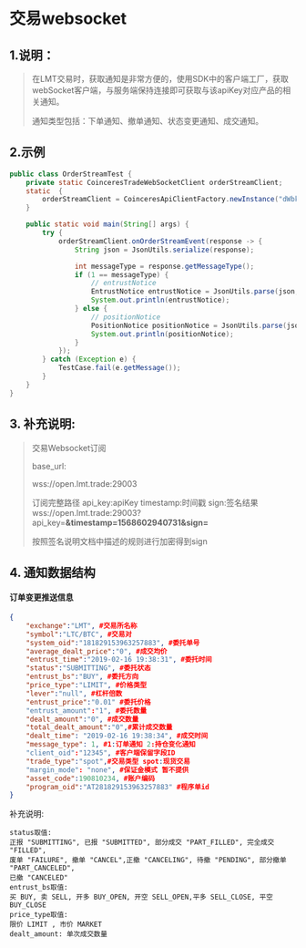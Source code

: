 # 交易websocket



## 1.说明：

> 在LMT交易时，获取通知是非常方便的，使用SDK中的客户端工厂，获取webSocket客户端，与服务端保持连接即可获取与该apiKey对应产品的相关通知。
>
> 通知类型包括：下单通知、撤单通知、状态变更通知、成交通知。



## 2.示例

```java
public class OrderStreamTest {
    private static CoinceresTradeWebSocketClient orderStreamClient;
    static  {
        orderStreamClient = CoinceresApiClientFactory.newInstance("dWbkgDeLIzLavnYs","dePW2XslyzFYnTuc41yRhqHIUWEVco4W").newTradeWebSocketClient();
    }

    public static void main(String[] args) {
        try {
            orderStreamClient.onOrderStreamEvent(response -> {
                String json = JsonUtils.serialize(response);

                int messageType = response.getMessageType();
                if (1 == messageType) {
                    // entrustNotice
                    EntrustNotice entrustNotice = JsonUtils.parse(json, EntrustNotice.class);
                    System.out.println(entrustNotice);
                } else {
                    // positionNotice
                    PositionNotice positionNotice = JsonUtils.parse(json, PositionNotice.class);
                    System.out.println(positionNotice);
                }
            });
        } catch (Exception e) {
            TestCase.fail(e.getMessage());
        }
    }
}
```

## 3. 补充说明:

   >交易Websocket订阅
   >
   >
   >
   >base_url:
   >
   > wss://open.lmt.trade:29003
   >
   >
   >
   >订阅完整路径
   >api_key:apiKey
   >timestamp:时间戳
   >sign:签名结果
   > wss://open.lmt.trade:29003?api_key=**********&timestamp=1568602940731&sign=**********
   >
   >按照签名说明文档中描述的规则进行加密得到sign



## 4. 通知数据结构

#### 订单变更推送信息

```json
{
    "exchange":"LMT", #交易所名称
    "symbol":"LTC/BTC", #交易对
    "system_oid":"181829153963257883", #委托单号
    "average_dealt_price":"0", #成交均价
    "entrust_time":"2019-02-16 19:38:31", #委托时间
    "status":"SUBMITTING", #委托状态
    "entrust_bs":"BUY", #委托方向
    "price_type":"LIMIT", #价格类型
    "lever":"null", #杠杆倍数
    "entrust_price":"0.01" #委托价格
    "entrust_amount":"1", #委托数量
    "dealt_amount":"0", #成交数量
    "total_dealt_amount":"0",#累计成交数量
    "dealt_time": "2019-02-16 19:38:34", #成交时间
    "message_type": 1, #1:订单通知 2:持仓变化通知
    "client_oid":"12345", #客户端保留字段ID
    "trade_type":"spot",#交易类型 spot:现货交易
    "margin_mode": "none", #保证金模式 暂不提供
    "asset_code":190810234, #账户编码
    "program_oid":"AT281829153963257883" #程序单id
}
```

补充说明:

```
status取值:
正报 "SUBMITTING", 已报 "SUBMITTED", 部分成交 "PART_FILLED", 完全成交 "FILLED",
废单 "FAILURE", 撤单 "CANCEL",正撤 "CANCELING", 待撤 "PENDING", 部分撤单 "PART_CANCELED",
已撤 "CANCELED"
entrust_bs取值:
买 BUY, 卖 SELL, 开多 BUY_OPEN, 开空 SELL_OPEN,平多 SELL_CLOSE, 平空 BUY_CLOSE
price_type取值:
限价 LIMIT , 市价 MARKET
dealt_amount: 单次成交数量
```

